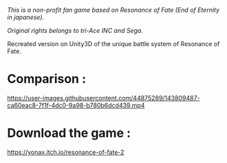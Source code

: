 *This is a non-profit fan game based on Resonance of Fate (End of Eternity in japanese).*

*Original rights belongs to tri-Ace INC and Sega.*



Recreated version on Unity3D of the unique battle system of Resonance of Fate.


Comparison :
=============
https://user-images.githubusercontent.com/44875289/143809487-ca60eac8-7f1f-4dc0-9a98-b780b6dcd439.mp4

Download the game :
=============
https://yonax.itch.io/resonance-of-fate-2





